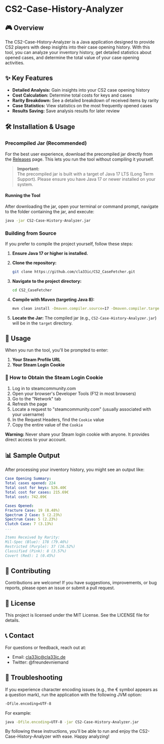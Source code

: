 # CS2-Case-History-Analyzer

## 🎮 Overview

The CS2-Case-History-Analyzer is a Java application designed to provide CS2 players with deep insights into their case opening history. With this tool, you can analyze your inventory history, get detailed statistics about opened cases, and determine the total value of your case opening activities.

## ✨ Key Features

- **Detailed Analysis:** Gain insights into your CS2 case opening history
- **Cost Calculation:** Determine total costs for keys and cases
- **Rarity Breakdown:** See a detailed breakdown of received items by rarity
- **Case Statistics:** View statistics on the most frequently opened cases
- **Results Saving:** Save analysis results for later review

## 🛠 Installation & Usage

### Precompiled Jar (Recommended)

For the best user experience, download the precompiled jar directly from the [Releases](https://github.com/cla33ic/CS2_CaseFetcher/releases) page. This lets you run the tool without compiling it yourself.

> **Important:**  
> The precompiled jar is built with a target of Java 17 LTS (Long Term Support). Please ensure you have Java 17 or newer installed on your system.

#### Running the Tool

After downloading the jar, open your terminal or command prompt, navigate to the folder containing the jar, and execute:

```bash
java -jar CS2-Case-History-Analyzer.jar
```

### Building from Source

If you prefer to compile the project yourself, follow these steps:

1. **Ensure Java 17 or higher is installed.**

2. **Clone the repository:**
   ```bash
   git clone https://github.com/cla33ic/CS2_CaseFetcher.git
   ```

3. **Navigate to the project directory:**
   ```bash
   cd CS2_CaseFetcher
   ```

4. **Compile with Maven (targeting Java 8):**
   ```bash
   mvn clean install -Dmaven.compiler.source=17 -Dmaven.compiler.target=17
   ```

5. **Locate the Jar:** The compiled jar (e.g., `CS2-Case-History-Analyzer.jar`) will be in the `target` directory.

## 🚀 Usage

When you run the tool, you'll be prompted to enter:

1. **Your Steam Profile URL**
2. **Your Steam Login Cookie**

### 🍪 How to Obtain the Steam Login Cookie

1. Log in to steamcommunity.com
2. Open your browser's Developer Tools (F12 in most browsers)
3. Go to the "Network" tab
4. Refresh the page
5. Locate a request to "steamcommunity.com" (usually associated with your username)
6. In the Request Headers, find the `Cookie` value
7. Copy the entire value of the `Cookie`

**Warning:** Never share your Steam login cookie with anyone. It provides direct access to your account.

## 📊 Sample Output

After processing your inventory history, you might see an output like:

```yaml
Case Opening Summary:
Total cases opened: 224
Total cost for keys: 526.40€
Total cost for cases: 215.69€
Total cost: 742.09€

Cases Opened:
Fracture Case: 19 (8.48%)
Spectrum 2 Case: 5 (2.23%)
Spectrum Case: 5 (2.23%)
Clutch Case: 7 (3.13%)
...

Items Received by Rarity:
Mil-Spec (Blue): 178 (79.46%)
Restricted (Purple): 37 (16.52%)
Classified (Pink): 8 (3.57%)
Covert (Red): 1 (0.45%)
```

## 🤝 Contributing

Contributions are welcome! If you have suggestions, improvements, or bug reports, please open an issue or submit a pull request.

## 📜 License

This project is licensed under the MIT License. See the LICENSE file for details.

## 📞 Contact

For questions or feedback, reach out at:
- Email: cla33ic@cla33ic.de
- Twitter: @freundevniemand

## 🐛 Troubleshooting

If you experience character encoding issues (e.g., the € symbol appears as a question mark), run the application with the following JVM option:

```bash
-Dfile.encoding=UTF-8
```

For example:
```bash
java -Dfile.encoding=UTF-8 -jar CS2-Case-History-Analyzer.jar
```

By following these instructions, you'll be able to run and enjoy the CS2-Case-History-Analyzer with ease. Happy analyzing!
